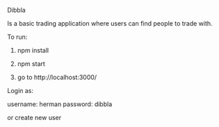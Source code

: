 Dibbla

Is a basic trading application where users can find people to trade with.

To run:

1. npm install

2. npm start

3. go to http://localhost:3000/

Login as:

username: herman
password: dibbla 

or create new user


